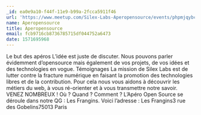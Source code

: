 ```yaml
---
_id: ea0e9a10-f44f-11e9-b99a-2fcca5911f46
url: 'https://www.meetup.com/Silex-Labs-Aperopensource/events/phpmjqybcnbdc/'
name: Aperopensource
title: Aperopensource
email: fcb9716cb8736785715df044752a6473
date: 1571695968
---
```

Le but des apéros L’idée est juste de discuter. Nous pouvons parler évidemment d’opensource mais également de vos projets, de vos idées et des technologies en vogue. Témoignages La mission de Silex Labs est de lutter contre la fracture numérique en faisant la promotion des technologies libres et de la contribution. Pour cela nous vous aidons à découvrir les métiers du web, à vous ré-orienter et à vous transmettre notre savoir. VENEZ NOMBREUX ! Où ? Quand ? Comment ? L’Apéro Open Source se déroule dans notre QG : Les Frangins. Voici l’adresse : Les Frangins3 rue des Gobelins75013 Paris
